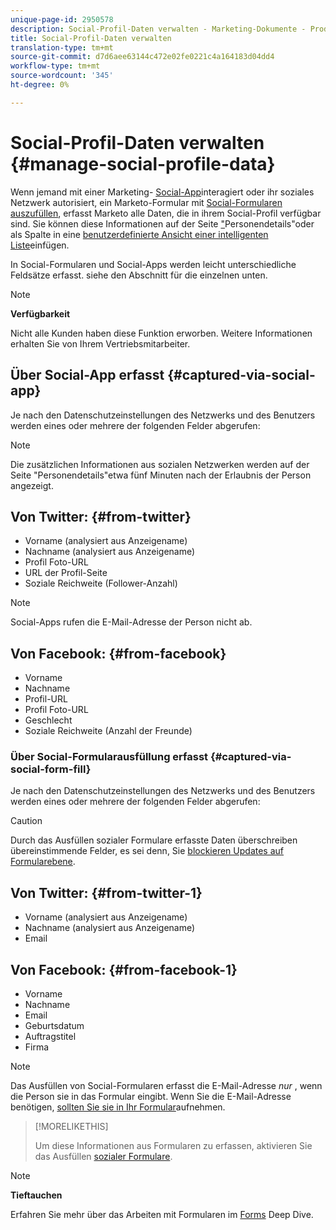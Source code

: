 ```yaml
---
unique-page-id: 2950578
description: Social-Profil-Daten verwalten - Marketing-Dokumente - Produktdokumentation
title: Social-Profil-Daten verwalten
translation-type: tm+mt
source-git-commit: d7d6aee63144c472e02fe0221c4a164183d04dd4
workflow-type: tm+mt
source-wordcount: '345'
ht-degree: 0%

---
```



# Social-Profil-Daten verwalten {#manage-social-profile-data}

Wenn jemand mit einer Marketing- [Social-App](../../../../product-docs/demand-generation/social/configuring-social-actions/customize-social-app-button.md)interagiert oder ihr soziales Netzwerk autorisiert, ein Marketo-Formular mit [Social-Formularen auszufüllen](../../../../product-docs/demand-generation/forms/form-actions/enable-social-form-fill-on-a-form.md), erfasst Marketo alle Daten, die in ihrem Social-Profil verfügbar sind. Sie können diese Informationen auf der Seite [&quot;](http://docs.marketo.com/display/DOCS/Using+the+Person+Detail+Page)Personendetails&quot;oder als Spalte in eine [benutzerdefinierte Ansicht einer intelligenten Liste](http://docs.marketo.com/display/DOCS/Create+and+Change+Views+for+Lists+and+Smart+List)einfügen.

In Social-Formularen und Social-Apps werden leicht unterschiedliche Feldsätze erfasst. siehe den Abschnitt für die einzelnen unten.

>[!NOTE]
>
>**Verfügbarkeit**
>
>Nicht alle Kunden haben diese Funktion erworben. Weitere Informationen erhalten Sie von Ihrem Vertriebsmitarbeiter.

## Über Social-App erfasst {#captured-via-social-app}

Je nach den Datenschutzeinstellungen des Netzwerks und des Benutzers werden eines oder mehrere der folgenden Felder abgerufen:

>[!NOTE]
>
>Die zusätzlichen Informationen aus sozialen Netzwerken werden auf der Seite &quot;Personendetails&quot;etwa fünf Minuten nach der Erlaubnis der Person angezeigt.

## Von Twitter: {#from-twitter}

* Vorname (analysiert aus Anzeigename)
* Nachname (analysiert aus Anzeigename)
* Profil Foto-URL
* URL der Profil-Seite
* Soziale Reichweite (Follower-Anzahl)

>[!NOTE]
>
>Social-Apps rufen die E-Mail-Adresse der Person nicht ab.

## Von Facebook: {#from-facebook}

* Vorname
* Nachname
* Profil-URL
* Profil Foto-URL
* Geschlecht
* Soziale Reichweite (Anzahl der Freunde)

### Über Social-Formularausfüllung erfasst {#captured-via-social-form-fill}

Je nach den Datenschutzeinstellungen des Netzwerks und des Benutzers werden eines oder mehrere der folgenden Felder abgerufen:

>[!CAUTION]
>
>Durch das Ausfüllen sozialer Formulare erfasste Daten überschreiben übereinstimmende Felder, es sei denn, Sie [blockieren Updates auf Formularebene](../../../../product-docs/administration/field-management/block-updates-to-a-field.md).

## Von Twitter: {#from-twitter-1}

* Vorname (analysiert aus Anzeigename)
* Nachname (analysiert aus Anzeigename)
* Email

## Von Facebook: {#from-facebook-1}

* Vorname
* Nachname
* Email
* Geburtsdatum
* Auftragstitel
* Firma

>[!NOTE]
>
>Das Ausfüllen von Social-Formularen erfasst die E-Mail-Adresse *nur* , wenn die Person sie in das Formular eingibt. Wenn Sie die E-Mail-Adresse benötigen, [sollten Sie sie in Ihr Formular](../../../../product-docs/demand-generation/forms/creating-a-form/make-a-form-field-required.md)aufnehmen.

>[!MORELIKETHIS]
>
>Um diese Informationen aus Formularen zu erfassen, aktivieren Sie das Ausfüllen [sozialer Formulare](../../../../product-docs/demand-generation/forms/form-actions/enable-social-form-fill-on-a-form.md).

>[!NOTE]
>
>**Tieftauchen**
>
>Erfahren Sie mehr über das Arbeiten mit Formularen im [Forms](http://docs.marketo.com/display/docs/forms) Deep Dive.

